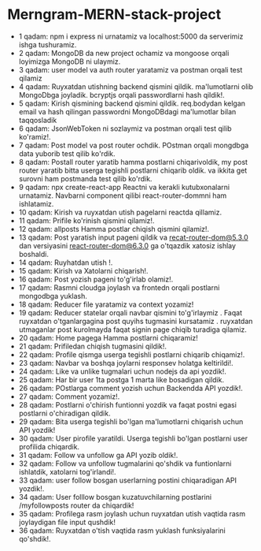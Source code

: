 # Merngram-MERN-stack-project

- 1 qadam:
  npm i express ni urnatamiz va localhost:5000 da serverimiz ishga tushuramiz.
- 2 qadam:
  MongoDB da new project ochamiz va mongoose orqali loyimizga MongoDB ni ulaymiz.
- 3 qadam:
  user model va auth router yaratamiz va postman orqali test qilamiz
- 4 qadam:
  Ruyxatdan utishning backend qismini qildik. ma'lumotlarni olib MongoDbga joyladik. bcryptjs orqali passwordlarni hash qildik!.
- 5 qadam:
  Kirish qismining backend qismini qildik. req.bodydan kelgan email va hash qilingan passwordni MongoDBdagi ma'lumotlar bilan taqqosladik
- 6 qadam:
  JsonWebToken ni sozlaymiz va postman orqali test qilib ko'ramiz!.
- 7 qadam:
  Post model va post router ochdik. POstman orqali mongdbga data yuborib test qilib ko'rdik.
- 8 qadam:
  Postall router yaratib hamma postlarni chiqarivoldik, my post router yaratib bitta userga tegishli postlarni chiqarib oldik. va ikkita get surovni ham postmanda test qilib ko'rdik.
- 9 qadam:
  npx create-react-app Reactni va kerakli kutubxonalarni urnatamiz. Navbarni component qilibi react-router-dommni ham ishlatamiz.
- 10 qadam:
  Kirish va ruyxatdan utish pagelarni reactda qillamiz.
- 11 qadam:
  Prifile ko'rinish qismini qilamiz!.
- 12 qadam:
  allposts Hamma postlar chiqish qismini qilamiz!.
- 13 qadam:
  Post yaratish input pageni qildik va recat-router-dom@5.3.0 dan versiyasini react-router-dom@6.3.0 ga o'tqazdik xatosiz ishlay boshaldi.
- 14 qadam:
  Ruyhatdan utish !.
- 15 qadam:
  Kirish va Xatolarni chiqarish!.
- 16 qadam:
  Post yozish pageni to'g'irlab olamiz!.
- 17 qadam:
  Rasmni cloudga joylash va frontedn orqali postlarni mongodbga yuklash.
- 18 qadam:
  Reducer file yaratamiz va context yozamiz!
- 19 qadam:
  Reducer statelar orqali navbar qismini to'g'irlaymiz . Faqat ruyxatdan o'tganlargagina post quyihs tugmasini kursatamiz . ruyxatdan utmaganlar post kurolmayda faqat signin page chiqib turadiga qilamiz.
- 20 qadam:
  Home pagega Hamma postlarni chiqaramiz!
- 21 qadam:
  Prifiledan chiqish tugmasini qildik!.
- 22 qadam:
  Profile qismga userga tegishli postlarni chiqarib chiqamiz!.
- 23 qadam:
  Navbar va boshqa joylarni responsev holatga keltirildi!.
- 24 qadam:
  Like va unlike tugmalari uchun nodejs da api yozdik!.
- 25 qadam:
  Har bir user 1ta postga 1 marta like bosadigan qildik.
- 26 qadam:
  POstlarga comment yozish uchun Backendda API yozdik!.
- 27 qadam:
  Comment yozamiz!.
- 28 qadam:
  Postlarni o'chirish funtionni yozdik va faqat postni egasi postlarni o'chiradigan qildik.
- 29 qadam:
  Bita userga tegishli bo'lgan ma'lumotlarni chiqarish uchun API yozdik!
- 30 qadam:
  User pirofile yaratildi. Userga tegishli bo'lgan postlarni user profilida chiqardik.
- 31 qadam:
  Follow va unfollow ga API yozib oldik!.
- 32 qadam:
  Follow va unfollow tugmalarini qo'shdik va funtionlarni ishlatdik, xatolarni tog'irlandi!.
- 33 qadam:
  user follow bosgan userlarning postini chiqaradigan API yozdik!.
- 34 qadam:
  User folllow bosgan kuzatuvchilarning postlarini /myfollowposts router da chiqardik!
- 35 qadam:
  Profilega rasm joylash uchun ruyxatdan utish vaqtida rasm joylaydigan file input qushdik!
- 36 qadam:
  Ruyxatdan o'tish vaqtida rasm yuklash funksiyalarini qo'shdik!.
